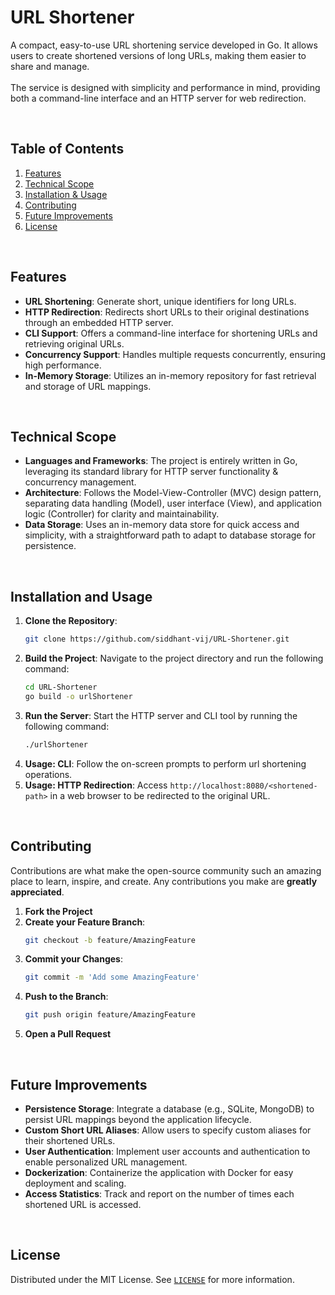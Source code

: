 # URL Shortener

A compact, easy-to-use URL shortening service developed in Go. It allows users to create shortened versions of long URLs, making them easier to share and manage.
<br>
<br>
The service is designed with simplicity and performance in mind, providing both a command-line interface and an HTTP server for web redirection.

<br>

## Table of Contents

1. [Features](#features)
1. [Technical Scope](#technical-scope)
1. [Installation & Usage](#installation-and-usage)
1. [Contributing](#contributing)
1. [Future Improvements](#future-improvements)
1. [License](#license)

<br>

## Features

- **URL Shortening**: Generate short, unique identifiers for long URLs.
- **HTTP Redirection**: Redirects short URLs to their original destinations through an embedded HTTP server.
- **CLI Support**: Offers a command-line interface for shortening URLs and retrieving original URLs.
- **Concurrency Support**: Handles multiple requests concurrently, ensuring high performance.
- **In-Memory Storage**: Utilizes an in-memory repository for fast retrieval and storage of URL mappings.

<br>

## Technical Scope

- **Languages and Frameworks**: The project is entirely written in Go, leveraging its standard library for HTTP server functionality & concurrency management.
- **Architecture**: Follows the Model-View-Controller (MVC) design pattern, separating data handling (Model), user interface (View), and application logic (Controller) for clarity and maintainability.
- **Data Storage**: Uses an in-memory data store for quick access and simplicity, with a straightforward path to adapt to database storage for persistence.

<br>

## Installation and Usage

1. **Clone the Repository**:
    ```bash
    git clone https://github.com/siddhant-vij/URL-Shortener.git
    ```
2. **Build the Project**: Navigate to the project directory and run the following command:
    ```bash
    cd URL-Shortener
    go build -o urlShortener
    ```
3. **Run the Server**: Start the HTTP server and CLI tool by running the following command:
    ```bash
    ./urlShortener
    ```
4. **Usage: CLI**: Follow the on-screen prompts to perform url shortening operations.
5. **Usage: HTTP Redirection**: Access `http://localhost:8080/<shortened-path>` in a web browser to be redirected to the original URL.

<br>

## Contributing

Contributions are what make the open-source community such an amazing place to learn, inspire, and create. Any contributions you make are **greatly appreciated**.

1. **Fork the Project**
2. **Create your Feature Branch**: 
    ```bash
    git checkout -b feature/AmazingFeature
    ```
3. **Commit your Changes**: 
    ```bash
    git commit -m 'Add some AmazingFeature'
    ```
4. **Push to the Branch**: 
    ```bash
    git push origin feature/AmazingFeature
    ```
5. **Open a Pull Request**

<br>

## Future Improvements

- **Persistence Storage**: Integrate a database (e.g., SQLite, MongoDB) to persist URL mappings beyond the application lifecycle.
- **Custom Short URL Aliases**: Allow users to specify custom aliases for their shortened URLs.
- **User Authentication**: Implement user accounts and authentication to enable personalized URL management.
- **Dockerization**: Containerize the application with Docker for easy deployment and scaling.
- **Access Statistics**: Track and report on the number of times each shortened URL is accessed.

<br>

## License

Distributed under the MIT License. See [`LICENSE`](https://github.com/siddhant-vij/URL-Shortener/blob/main/LICENSE) for more information.